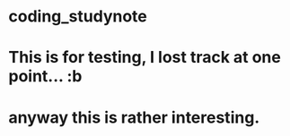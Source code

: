 # coding_studynote
# This is for testing, I lost track at one point... :b
# anyway this is rather interesting. 